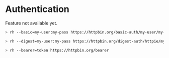 # Authentication

Feature not available yet.

```bash
> rh --basic=my-user:my-pass https://httpbin.org/basic-auth/my-user/my-pass
```

```bash
> rh --digest=my-user:my-pass https://httpbin.org/digest-auth/httpie/my-user/my-pass 
```

```bash
> rh --bearer=token https://httpbin.org/bearer
```
